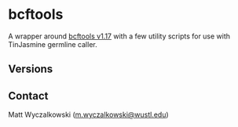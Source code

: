# bcftools

A wrapper around [bcftools v1.17](http://www.htslib.org/download/) with a few utility scripts for use with TinJasmine
germline caller.

## Versions


## Contact

Matt Wyczalkowski (m.wyczalkowski@wustl.edu)

